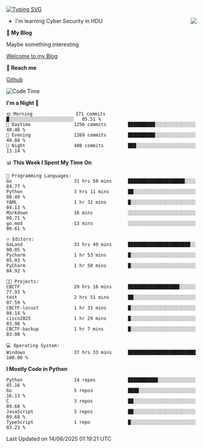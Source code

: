 [![Typing SVG](https://readme-typing-svg.herokuapp.com?font=Fira+Code&pause=1000&random=false&width=450&height=60&lines=Hello+%F0%9F%91%8B%F0%9F%8F%BB;I'm+JBNRZ)](https://git.io/typing-svg)

<a href="#">
  <img align="right" src="https://github-readme-stats.vercel.app/api?username=JBNRZ&show_icons=true&bg_color=15,f2f7fd,E0EAFC" />
</a>

- I'm learning Cyber Security in HDU

 **🌱 My Blog**

Maybe something interesting

[Welcome to my Blog](https://jbnrz.com.cn/)

 **💬 Reach me** 

[Github](https://github.com/JBNRZ)


<!--START_SECTION:waka-->
![Code Time](http://img.shields.io/badge/Code%20Time-1%2C270%20hrs%2032%20mins-blue)

**I'm a Night 🦉** 

```text
🌞 Morning                171 commits         █░░░░░░░░░░░░░░░░░░░░░░░░   05.51 % 
🌆 Daytime                1256 commits        ██████████░░░░░░░░░░░░░░░   40.46 % 
🌃 Evening                1269 commits        ██████████░░░░░░░░░░░░░░░   40.88 % 
🌙 Night                  408 commits         ███░░░░░░░░░░░░░░░░░░░░░░   13.14 % 
```


📊 **This Week I Spent My Time On** 

```text
💬 Programming Languages: 
Go                       31 hrs 50 mins      █████████████████████░░░░   84.77 % 
Python                   3 hrs 11 mins       ██░░░░░░░░░░░░░░░░░░░░░░░   08.49 % 
YAML                     1 hr 32 mins        █░░░░░░░░░░░░░░░░░░░░░░░░   04.13 % 
Markdown                 16 mins             ░░░░░░░░░░░░░░░░░░░░░░░░░   00.71 % 
go.mod                   13 mins             ░░░░░░░░░░░░░░░░░░░░░░░░░   00.61 % 

🔥 Editors: 
GoLand                   33 hrs 49 mins      ███████████████████████░░   90.05 % 
Pycharm                  1 hr 53 mins        █░░░░░░░░░░░░░░░░░░░░░░░░   05.03 % 
PyCharm                  1 hr 50 mins        █░░░░░░░░░░░░░░░░░░░░░░░░   04.92 % 

🐱‍💻 Projects: 
CBCTF                    29 hrs 16 mins      ███████████████████░░░░░░   77.93 % 
test                     2 hrs 51 mins       ██░░░░░░░░░░░░░░░░░░░░░░░   07.59 % 
CBCTF-locust             1 hr 33 mins        █░░░░░░░░░░░░░░░░░░░░░░░░   04.14 % 
ciscn2025                1 hr 29 mins        █░░░░░░░░░░░░░░░░░░░░░░░░   03.98 % 
CBCTF-backup             1 hr 7 mins         █░░░░░░░░░░░░░░░░░░░░░░░░   03.00 % 

💻 Operating System: 
Windows                  37 hrs 33 mins      █████████████████████████   100.00 % 
```

**I Mostly Code in Python** 

```text
Python                   14 repos            ███████████░░░░░░░░░░░░░░   45.16 % 
Go                       5 repos             ████░░░░░░░░░░░░░░░░░░░░░   16.13 % 
C                        3 repos             ██░░░░░░░░░░░░░░░░░░░░░░░   09.68 % 
JavaScript               3 repos             ██░░░░░░░░░░░░░░░░░░░░░░░   09.68 % 
TypeScript               1 repo              █░░░░░░░░░░░░░░░░░░░░░░░░   03.23 % 
```




 Last Updated on 14/06/2025 01:19:21 UTC
<!--END_SECTION:waka-->
